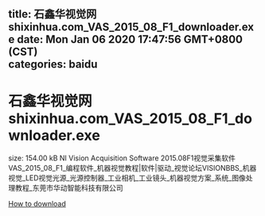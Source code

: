 
title: 石鑫华视觉网shixinhua.com_VAS_2015_08_F1_downloader.exe
date: Mon Jan 06 2020 17:47:56 GMT+0800 (CST)    
categories: baidu
---

# 石鑫华视觉网shixinhua.com_VAS_2015_08_F1_downloader.exe
size: 154.00 kB
 NI Vision Acquisition Software 2015.08F1视觉采集软件VAS_2015_08_F1_编程软件_机器视觉教程|软件|驱动_视觉论坛VISIONBBS_机器视觉_LED视觉光源_光源控制器_工业相机_工业镜头_机器视觉方案_系统_图像处理教程_东莞市华动智能科技有限公司
 

[How to download](https://bpcam.bemobtrk.com/go/2ceec3aa-1ca2-46d6-b9ff-aaa5c184517c?jno=1266)
